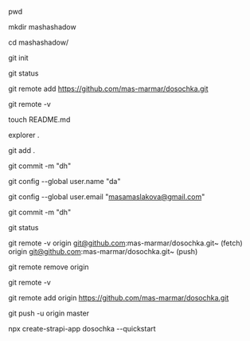 pwd

mkdir mashashadow

cd mashashadow/

git init

git status

git remote add https://github.com/mas-marmar/dosochka.git

git remote -v

touch README.md

explorer .

git add .

git commit -m "dh"

git config --global user.name "da"

git config --global user.email "masamaslakova@gmail.com"

git commit -m "dh"

git status

git remote -v
origin  git@github.com:mas-marmar/dosochka.git~ (fetch)
origin  git@github.com:mas-marmar/dosochka.git~ (push)

git remote remove origin

git remote -v

git remote add origin https://github.com/mas-marmar/dosochka.git

git push -u origin master

npx create-strapi-app dosochka --quickstart
